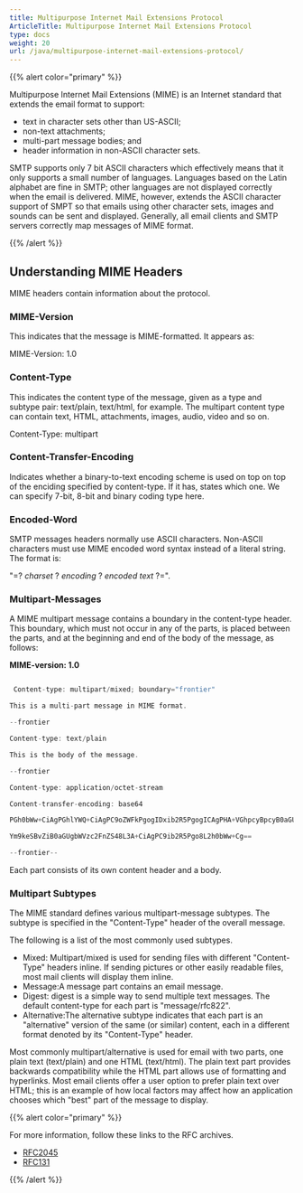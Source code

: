 ```yaml
---
title: Multipurpose Internet Mail Extensions Protocol
ArticleTitle: Multipurpose Internet Mail Extensions Protocol
type: docs
weight: 20
url: /java/multipurpose-internet-mail-extensions-protocol/
---
```



{{% alert color="primary" %}} 

Multipurpose Internet Mail Extensions (MIME) is an Internet standard that extends the email format to support:

- text in character sets other than US-ASCII;
- non-text attachments;
- multi-part message bodies; and
- header information in non-ASCII character sets.

SMTP supports only 7 bit ASCII characters which effectively means that it only supports a small number of languages. Languages based on the Latin alphabet are fine in SMTP; other languages are not displayed correctly when the email is delivered. MIME, however, extends the ASCII character support of SMPT so that emails using other character sets, images and sounds can be sent and displayed. Generally, all email clients and SMTP servers correctly map messages of MIME format. 

{{% /alert %}} 
## **Understanding MIME Headers**
MIME headers contain information about the protocol.
### **MIME-Version**
This indicates that the message is MIME-formatted. It appears as:

MIME-Version: 1.0
### **Content-Type**
This indicates the content type of the message, given as a type and subtype pair: text/plain, text/html, for example. The multipart content type can contain text, HTML, attachments, images, audio, video and so on. 

Content-Type: multipart
### **Content-Transfer-Encoding**
Indicates whether a binary-to-text encoding scheme is used on top on top of the enciding specified by content-type. If it has, states which one. We can specify 7-bit, 8-bit and binary coding type here. 
### **Encoded-Word**
SMTP messages headers normally use ASCII characters. Non-ASCII characters must use MIME encoded word syntax instead of a literal string. The format is: 

"=? *charset* ? *encoding* ? *encoded text* ?=". 
### **Multipart-Messages**
A MIME multipart message contains a boundary in the content-type header. This boundary, which must not occur in any of the parts, is placed between the parts, and at the beginning and end of the body of the message, as follows:

**MIME-version: 1.0**

~~~Java

 Content-type: multipart/mixed; boundary="frontier"

This is a multi-part message in MIME format.

--frontier

Content-type: text/plain

This is the body of the message.

--frontier

Content-type: application/octet-stream

Content-transfer-encoding: base64

PGh0bWw+CiAgPGhlYWQ+CiAgPC9oZWFkPgogIDxib2R5PgogICAgPHA+VGhpcyBpcyB0aGUg

Ym9keSBvZiB0aGUgbWVzc2FnZS48L3A+CiAgPC9ib2R5Pgo8L2h0bWw+Cg==

--frontier--

~~~

Each part consists of its own content header and a body. 
### **Multipart Subtypes**
The MIME standard defines various multipart-message subtypes. The subtype is specified in the "Content-Type" header of the overall message.

The following is a list of the most commonly used subtypes.

- Mixed: Multipart/mixed is used for sending files with different "Content-Type" headers inline. If sending pictures or other easily readable files, most mail clients will display them inline.
- Message:A message part contains an email message.
- Digest: digest is a simple way to send multiple text messages. The default content-type for each part is "message/rfc822".
- Alternative:The alternative subtype indicates that each part is an "alternative" version of the same (or similar) content, each in a different format denoted by its "Content-Type" header.

Most commonly multipart/alternative is used for email with two parts, one plain text (text/plain) and one HTML (text/html). The plain text part provides backwards compatibility while the HTML part allows use of formatting and hyperlinks. Most email clients offer a user option to prefer plain text over HTML; this is an example of how local factors may affect how an application chooses which "best" part of the message to display. 

{{% alert color="primary" %}} 

For more information, follow these links to the RFC archives.

- [RFC2045](https://www.rfc-archive.org/getrfc.php?rfc=2045#gsc.tab=0)
- [RFC131](https://www.rfc-archive.org/getrfc.php?rfc=131#gsc.tab=0)

{{% /alert %}}
